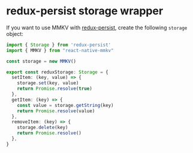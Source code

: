 # redux-persist storage wrapper

If you want to use MMKV with [redux-persist](https://github.com/rt2zz/redux-persist), create the following `storage` object:

```ts
import { Storage } from 'redux-persist'
import { MMKV } from "react-native-mmkv"

const storage = new MMKV()

export const reduxStorage: Storage = {
  setItem: (key, value) => {
    storage.set(key, value)
    return Promise.resolve(true)
  },
  getItem: (key) => {
    const value = storage.getString(key)
    return Promise.resolve(value)
  },
  removeItem: (key) => {
    storage.delete(key)
    return Promise.resolve()
  },
}
```

